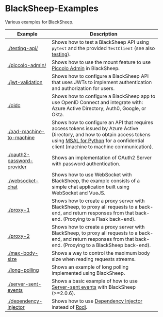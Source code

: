 # BlackSheep-Examples
Various examples for BlackSheep.

| Example                                                  | Description                                                                                                                                                                                                                                                                               |
| -------------------------------------------------------- | ----------------------------------------------------------------------------------------------------------------------------------------------------------------------------------------------------------------------------------------------------------------------------------------- |
| [./testing-api/](./testing-api)                          | Shows how to test a BlackSheep API using `pytest` and the provided `TestClient` (see also [testing](https://www.neoteroi.dev/blacksheep/testing/)).                                                                                                                                       |
| [./piccolo-admin/](./piccolo-admin)                      | Shows how to use the mount feature to use [Piccolo Admin](https://github.com/piccolo-orm/piccolo_admin) in BlackSheep.                                                                                                                                                                    |
| [./jwt-validation](./jwt-validation)                     | Shows how to configure a BlackSheep API that uses JWTs to implement authentication and authorization for users.                                                                                                                                                                           |
| [./oidc](./oidc)                                         | Shows how to configure a BlackSheep app to use OpenID Connect and integrate with: Azure Active Directory, Auth0, Google, or Okta.                                                                                                                                                         |
| [./aad-machine-to-machine](./aad-machine-to-machine)     | Shows how to configure an API that requires access tokens issued by Azure Active Directory, and how to obtain access tokens using [MSAL for Python](https://github.com/AzureAD/microsoft-authentication-library-for-python) for a confidential client (machine to machine communication). |
| [./oauth2-password-provider](./oauth2-password-provider) | Shows an implementation of OAuth2 Server with password authentication.                                                                                                                                                                                                                    |
| [./websocket-chat](./websocket-chat)                     | Shows how to use WebSocket with BlackSheep, the example consists of a simple chat application built using WebSocket and VueJS.                                                                                                                                                            |
| [./proxy-1](./proxy-1)                                   | Shows how to create a proxy server with BlackSheep, to proxy all requests to a back-end, and return responses from that back-end. (Proxying to a Flask back-end).                                                                                                                         |
| [./proxy-2](./proxy-2)                                   | Shows how to create a proxy server with BlackSheep, to proxy all requests to a back-end, and return responses from that back-end. (Proxying to a BlackSheep back-end).                                                                                                                    |
| [./max-body-size](./max-body-size)                       | Shows a way to control the maximum body size when reading requests streams.                                                                                                                                                                                                               |
| [./long-polling](./long-polling)                         | Shows an example of long polling implemented using BlackSheep.                                                                                                                                                                                                                            |
| [./server-sent-events](./server-sent-events)             | Shows a basic example of how to use [Server-sent events](https://developer.mozilla.org/en-US/docs/Web/API/Server-sent_events/Using_server-sent_events) with BlackSheep (>=2.0.6).                                                                                                         |
| [./dependency-injector](./dependency-injector/)          | Shows how to use [Dependency Injector](https://python-dependency-injector.ets-labs.org/) instead of [Rodi](https://www.neoteroi.dev/rodi/).                                                                                                                                               |

